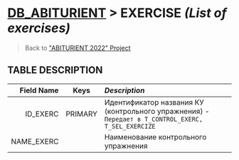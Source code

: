 # [DB_ABITURIENT](../db_abiturient_2022.md) > EXERCISE *(List of exercises)*

> Back to ["ABITURIENT 2022" Project](../../../../README.md)

## **TABLE DESCRIPTION**

| **Field Name** |  Keys   | *Description*                                                                                      |
|---------------:|:-------:|:---------------------------------------------------------------------------------------------------|
|       ID_EXERC | PRIMARY | Идентификатор названия КУ (контрольного упражнения) - `Передает в T_CONTROL_EXERC, T_SEL_EXERCIZE` |
|     NAME_EXERC |         | Наименование контрольного упражнения                                                               |